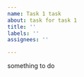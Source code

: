 ```yaml
---
name: Task 1 task
about: task for task 1
title: ''
labels: ''
assignees: ''

---
```


something to do
